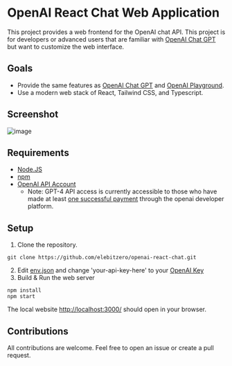 # OpenAI React Chat Web Application

This project provides a web frontend for the OpenAI chat API. This project is for developers or advanced users that are familiar with [OpenAI Chat GPT](https://chat.openai.com/) but want to customize the web interface.

## Goals
* Provide the same features as [OpenAI Chat GPT](https://chat.openai.com/) and [OpenAI Playground](https://platform.openai.com/playground).
* Use a modern web stack of React, Tailwind CSS, and Typescript.

## Screenshot
![image](https://github.com/elebitzero/openai-react-chat/assets/42903164/8a0c6e3f-f484-470e-89d3-61f89996ebd1)

## Requirements

* [Node.JS](https://nodejs.dev/en/)
* [npm](https://www.npmjs.com/)
* [OpenAI API Account](https://openai.com/blog/openai-api)
  * Note: GPT-4 API access is currently accessible to those who have made at least [one successful payment](https://help.openai.com/en/articles/7102672-how-can-i-access-gpt-4) through the openai developer platform.


## Setup

1. Clone the repository.
```
git clone https://github.com/elebitzero/openai-react-chat.git
```
2. Edit [env.json](src/env.json) and change 'your-api-key-here' to your [OpenAI Key](https://platform.openai.com/account/api-keys)
3. Build & Run the web server
```
npm install
npm start
```
The local website [http://localhost:3000/](http://localhost:3000/) should open in your browser.

## Contributions

All contributions are welcome. Feel free to open an issue or create a pull request.
